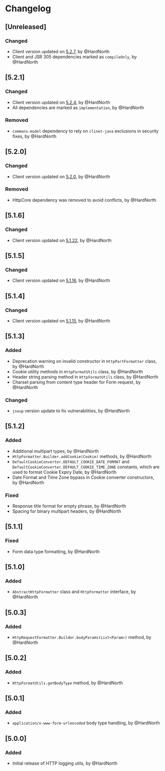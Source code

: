 # Changelog

## [Unreleased]
### Changed
- Client version updated on [5.2.7](https://github.com/reportportal/client-java/releases/tag/5.2.7), by @HardNorth
- Client and JSR 305 dependencies marked as `compileOnly`, by @HardNorth

## [5.2.1]
### Changed
- Client version updated on [5.2.4](https://github.com/reportportal/client-java/releases/tag/5.2.4), by @HardNorth
- All dependencies are marked as `implementation`, by @HardNorth
### Removed
- `commons-model` dependency to rely on `clinet-java` exclusions in security fixes, by @HardNorth

## [5.2.0]
### Changed
- Client version updated on [5.2.0](https://github.com/reportportal/client-java/releases/tag/5.2.0), by @HardNorth
### Removed
- HttpCore dependency was removed to avoid conflicts, by @HardNorth

## [5.1.6]
### Changed
- Client version updated on [5.1.22](https://github.com/reportportal/client-java/releases/tag/5.1.22), by @HardNorth

## [5.1.5]
### Changed
- Client version updated on [5.1.16](https://github.com/reportportal/client-java/releases/tag/5.1.16), by @HardNorth

## [5.1.4]
### Changed
- Client version updated on [5.1.15](https://github.com/reportportal/client-java/releases/tag/5.1.15), by @HardNorth

## [5.1.3]
### Added
- Deprecation warning on invalid constructor in `HttpPartFormatter` class, by @HardNorth
- Cookie utility methods in `HttpFormatUtils` class, by @HardNorth
- Header string parsing method  in `HttpFormatUtils` class, by @HardNorth
- Charset parsing from content type header for Form request, by @HardNorth
### Changed
- `jsoup` version update to fix vulnerabilities, by @HardNorth

## [5.1.2]
### Added
- Additional multipart types, by @HardNorth
- `HttpFormatter.Builder.addCookie(Cookie)` methods, by @HardNorth
- `DefaultCookieConverter.DEFAULT_COOKIE_DATE_FORMAT` and `DefaultCookieConverter.DEFAULT_COOKIE_TIME_ZONE` constants, which are used to format Cookie Expiry Date, by @HardNorth
- Date Format and Time Zone bypass in Cookie converter constructors, by @HardNorth
### Fixed
- Response title format for empty phrase, by @HardNorth
- Spacing for binary multipart headers, by @HardNorth

## [5.1.1]
### Fixed
- Form data type formatting, by @HardNorth

## [5.1.0]
### Added
- `AbstractHttpFormatter` class and `HttpFormatter` interface, by @HardNorth

## [5.0.3]
### Added
- `HttpRequestFormatter.Builder.bodyParams(List<Param>)` method, by @HardNorth

## [5.0.2]
### Added
- `HttpFormatUtils.getBodyType` method, by @HardNorth

## [5.0.1]
### Added
- `application/x-www-form-urlencoded` body type handling, by @HardNorth

## [5.0.0]
### Added
- Initial release of HTTP logging utils, by @HardNorth
